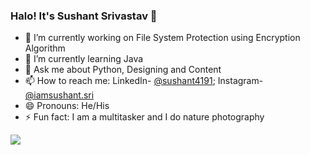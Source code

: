 ### Halo! It's Sushant Srivastav 👋


- 🔭 I’m currently working on File System Protection using Encryption Algorithm
- 🌱 I’m currently learning Java
- 💬 Ask me about Python, Designing and Content
- 📫 How to reach me: LinkedIn- [@sushant4191](https://www.linkedin.com/in/sushant4191/); Instagram- [@iamsushant.sri](https://www.instagram.com/iamsushant.sri/)
- 😄 Pronouns: He/His
- ⚡ Fun fact: I am a multitasker and I do nature photography
 <img src="https://github-readme-stats.vercel.app/api?username=sushant4191&&show_icons=true&title_color=7e7e7ef&icon_color=268562&text_color=daf7dc&bg_color=151515">
                                                                                                              
<!--
**sushant4191/sushant4191** is a ✨ _special_ ✨ repository because its `README.md` (this file) appears on your GitHub profile.

Here are some ideas to get you started:

- 🔭 I’m currently working on File System Protection using Encryption Algorithm
- 🌱 I’m currently learning Java
- 👯 I’m looking to collaborate on ...
- 🤔 I’m looking for help with ...
- 💬 Ask me about Python, Designing and Content
- 📫 How to reach me: LinkedIn @sushant4191
- 😄 Pronouns: He/His
- ⚡ Fun fact: I am a multitasker and I do nature photography
-->
